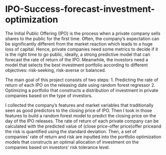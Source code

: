 # IPO-Success-forecast-investment-optimization

The Initial Public Offering (IPO) is the process when a private company sells shares to the public for the first time. Often, the company’s expectation can be significantly different from the market reaction which leads to a huge loss of capital. Hence, private companies need some metrics to decide if it is the right time to go public, ideally, a strong predictive model that can forecast the rate of return of the IPO. Meanwhile, the investors need a model that selects the best investment portfolio according to different objectives: risk-seeking, risk-averse or balanced. 

The main goal of this project consists of two steps: 1. Predicting the rate of return of each IPO on the releasing date using random forest regressor 2. Optimizing a portfolio that constructs a distribution of investment in private companies based on the type of investors.

I collected the company’s features and market variables that traditionally seen as good predictors to the closing price of IPO. Then I took in those features to build a random forest model to predict the closing price on the day of the IPO releases. The rate of return of each private company can be calculated with the predicted value of (close  price-offer price)offer priceand the risk is quantified using the standard deviation. Then, a set of companies’ rate of return and risk are inputted into the portfolio optimization models that constructs an optimal allocation of investment on the companies based on investors’ risk tolerance level.
